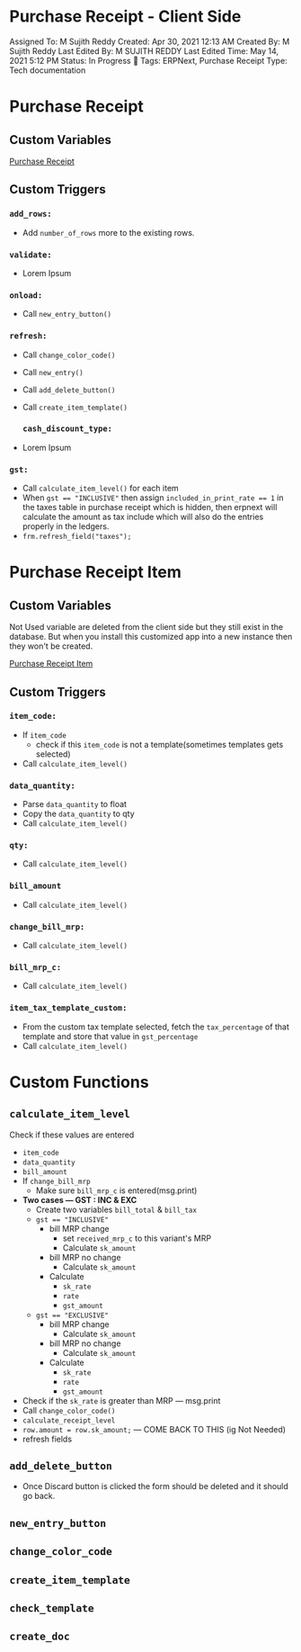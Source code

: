 # Purchase Receipt - Client Side

Assigned To: M Sujith Reddy
Created: Apr 30, 2021 12:13 AM
Created By: M Sujith Reddy
Last Edited By: M SUJITH REDDY
Last Edited Time: May 14, 2021 5:12 PM
Status: In Progress 🙌
Tags: ERPNext, Purchase Receipt
Type: Tech documentation

# Purchase Receipt

## Custom Variables

[Purchase Receipt](https://www.notion.so/d9316da0ecb04fc09fe455840c8f3bd9)

## Custom Triggers

### `add_rows:`

- Add `number_of_rows` more to the existing rows.

### `validate:`

- Lorem Ipsum

### `onload:`

- Call `new_entry_button()`

### `refresh:`

- Call `change_color_code()`
- Call `new_entry()`
- Call `add_delete_button()`
- Call `create_item_template()`

    ### `cash_discount_type:`

- Lorem Ipsum

### `gst:`

- Call `calculate_item_level()` for each item
- When `gst == "INCLUSIVE"` then assign `included_in_print_rate == 1` in the taxes table in purchase receipt which is hidden, then erpnext will calculate the amount as tax include which will also do the entries properly in the ledgers.
- `frm.refresh_field("taxes");`

# Purchase Receipt Item

## Custom Variables

Not Used variable are deleted from the client side but they still exist in the database. But when you install this customized app into a new instance then they won't be created.

[Purchase Receipt Item](https://www.notion.so/638a0fa4184a41f489ea822949ccd58c)

## Custom Triggers

### `item_code:`

- If `item_code`
    - check if this `item_code` is not a template(sometimes templates gets selected)
- Call `calculate_item_level()`

### `data_quantity:`

- Parse `data_quantity` to float
- Copy the `data_quantity` to qty
- Call `calculate_item_level()`

### `qty:`

- Call `calculate_item_level()`

### `bill_amount`

- Call `calculate_item_level()`

### `change_bill_mrp:`

- Call `calculate_item_level()`

### `bill_mrp_c:`

- Call `calculate_item_level()`

### `item_tax_template_custom:`

- From the custom tax template selected, fetch the `tax_percentage` of that template and store that value in `gst_percentage`
- Call `calculate_item_level()`

# Custom Functions

## `calculate_item_level`

Check if these values are entered

- `item_code`
- `data_quantity`
- `bill_amount`
- If `change_bill_mrp`
    - Make sure `bill_mrp_c` is entered(msg.print)
- **Two cases — GST : INC & EXC**
    - Create two variables `bill_total` & `bill_tax`
    - `gst == "INCLUSIVE"`
        - bill MRP change
            - set `received_mrp_c` to this variant's MRP
            - Calculate `sk_amount`
        - bill MRP no change
            - Calculate `sk_amount`
        - Calculate
            - `sk_rate`
            - `rate`
            - `gst_amount`
    - `gst == "EXCLUSIVE"`
        - bill MRP change
            - Calculate `sk_amount`
        - bill MRP no change
            - Calculate `sk_amount`
        - Calculate
            - `sk_rate`
            - `rate`
            - `gst_amount`
- Check if the `sk_rate` is greater than MRP — msg.print
- Call `change_color_code()`
- `calculate_receipt_level`
- `row.amount = row.sk_amount;` — COME BACK TO THIS (ig Not Needed)
- refresh fields

## `add_delete_button`

- Once Discard button is clicked the form should be deleted and it should go back.

## `new_entry_button`

## `change_color_code`

## `create_item_template`

## `check_template`

## `create_doc`
